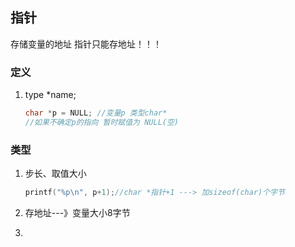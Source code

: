 ## 指针

存储变量的地址  指针只能存地址！！！

### 定义

1. type *name;
  
   ```c
   char *p = NULL; //变量p 类型char* 
   //如果不确定p的指向 暂时赋值为 NULL(空)

   ```

### 类型

1. 步长、取值大小

    ```c
    printf("%p\n", p+1);//char *指针+1 ---> 加sizeof(char)个字节
    ```

2. 存地址---》变量大小8字节

3. 